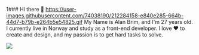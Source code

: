 1### Hi there 👋
https://user-images.githubusercontent.com/74038190/212284158-e840e285-664b-44d7-b79b-e264b5e54825.gif 
My Name is Alan Brim, and I'm 27 years old. I currently live in Norway and study as a front-end developer. I love ❤️ to create and design, and my passion is to get hard tasks to solve. 

<picture>
  <source
    srcset="https://github-readme-stats.vercel.app/api?username=AHB-7&show_icons=true&theme=dark"
    media="(prefers-color-scheme: dark)"
  />
  <source
    srcset="https://github-readme-stats.vercel.app/api?username=AHB-7&show_icons=true"
    media="(prefers-color-scheme: light), (prefers-color-scheme: no-preference)"
  />
  <img src="https://github-readme-stats.vercel.app/api?username=AHB-7&show_icons=true" />
</picture>

